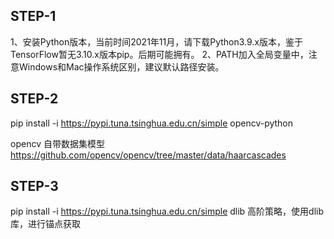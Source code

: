 ## STEP-1
1、安装Python版本，当前时间2021年11月，请下载Python3.9.x版本，鉴于TensorFlow暂无3.10.x版本pip。后期可能拥有。
2、PATH加入全局变量中，注意Windows和Mac操作系统区别，建议默认路径安装。
## STEP-2
pip install -i https://pypi.tuna.tsinghua.edu.cn/simple opencv-python

opencv 自带数据集模型
https://github.com/opencv/opencv/tree/master/data/haarcascades

## STEP-3
pip install -i https://pypi.tuna.tsinghua.edu.cn/simple dlib
高阶策略，使用dlib库，进行锚点获取